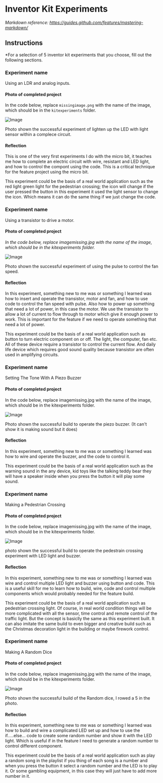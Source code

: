 # Inventor Kit Experiments

*Markdown reference: https://guides.github.com/features/mastering-markdown/*

## Instructions ##

*For a selection of 5 inventor kit experiments that you choose, fill out the following sections.

### Experiment name ###

Using an LDR and analog inputs.

#### Photo of completed project ####
In the code below, replace `missingimage.png` with the name of the image, which should be in the `kitexperiments` folder.

![Image](ex1.jpg)

Photo shown the successful experiment of lighten up the LED with light sensor within a complece circuit. 

#### Reflection ####

This is one of the very first experiments I do with the micro bit, it teaches me how to complete an electric circuit with wire, resistant and LED light, and how to control the compont using the code. This is a critical technique for the feature project using the micro bit. 

This experiment could be the basis of a real world application such as the red light green light for the pedestrian crossing; the icon will change if the user pressed the button in this experiment it used the light sensor to change the icon. Which means it can do the same thing if we just change the code. 

### Experiment name ###

Using a transistor to drive a motor.

#### Photo of completed project ####
*In the code below, replace imagemissing.jpg with the name of the image, which should be in the kitexperiments folder.*

![Image](ex2.jpg)

Photo shown the successful experiment of using the pulse to control the fan speed.

#### Reflection ####

In this experiment, something new to me was or something I learned was how to insert and operate the transistor, motor and fan, and how to use code to control the fan speed with pulse. Also how to power up something that need a lot of power, in this case the motor. We use the transistor to allow a lot of current to flow through to motor which give it enough power to work. This is important for the feature if we need to operate something that need a lot of power. 

This experiment could be the basis of a real world application such as button to turn electric component on or off. The light, the computer, fan etc. All of these device require a transistor to control the current flow. And daily life device which requires good sound quality because transistor are often used in amplifying circuits. 

### Experiment name ###

Setting The Tone With A Piezo Buzzer

#### Photo of completed project ####
In the code below, replace imagemissing.jpg with the name of the image, which should be in the kitexperiments folder.

![Image](ex3.jpg)

Photo shown the successful build to operate the piezo buzzer. (It can't show it is making sound but it does)

#### Reflection ####

In this experiment, something new to me was or something I learned was how to wire and operate the buzzer, and the code to control it. 

This experiment could be the basis of a real world application such as the warning sound in the any device, kid toys like the talking teddy bear they will have a speaker inside when you press the button it will play some sound. 

### Experiment name ###

Making a Pedestrian Crossing

#### Photo of completed project ####
In the code below, replace imagemissing.jpg with the name of the image, which should be in the kitexperiments folder.

![Image](ex4.jpg)

photo shown the successful build to operate the pedestrain crossing experiment with LED light and buzzer. 

#### Reflection ####

In this experiment, something new to me was or something I learned was wire and control multiple LED light and buzzer using button and code. This is a useful skill for me to learn how to build, wire, code and control multiple components which would probably needed for the feature build. 

This experiment could be the basis of a real world application such as pedestrian crossing light. Of course, in real world condition things will be more complicated with all the sensor, time control and remote control of the traffic light. But the concept is basiclly the same as this experiment built. It can also imitate the same build to even bigger and creative build such as the Christmas decoration light in the building or maybe firework control. 

### Experiment name ###

Making A Random Dice

#### Photo of completed project ####
In the code below, replace imagemissing.jpg with the name of the image, which should be in the kitexperiments folder.

![Image](ex5.jpg)

Photo shown the successful build of the Random dice, I rowed a 5 in the photo. 

#### Reflection ####

In this experiment, something new to me was or something I learned was how to build and wire a complicated LED set up and how to use the if.....else... code to create some random number and show it with the LED light. Which is useful if in the feature I need to generate a random number to control different component. 

This experiment could be the basis of a real world application such as play a random song in the playlist if you thing of each song is a number and when you press the button it select a random number and the LED is to play it. Or some gambling equipment, in this case they will just have to add more number in it. 

